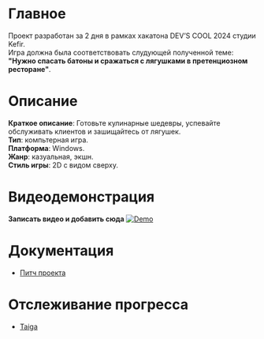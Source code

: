 # Главное
Проект разработан за 2 дня в рамках хакатона DEV’S COOL 2024 студии Kefir. <br>
Игра должна была соответствовать слудующей полученной теме:<br>**"Нужно спасать батоны и сражаться с лягушками в претенциозном ресторане"**.

# Описание

**Краткое описание**: Готовьте кулинарные шедевры, успевайте обслуживать клиентов и зашищайтесь от лягушек.<br>
**Тип**: компьтерная игра. <br>
**Платформа**: Windows. <br>
**Жанр**: казуальная, экшн. <br>
**Стиль игры**: 2D с видом сверху. <br>

# Видеодемонстрация

**Записать видео и добавить сюда**
[![Demo](https://img.youtube.com/vi/VTKHZ2jKS24/0.jpg)](https://www.youtube.com/watch?v=VTKHZ2jKS24)

# Документация

- [Питч проекта](https://docs.google.com/document/d/1PJQzMD8e-7j5a2i6okZU8oR6Rb1z7wLFELZyYTd_T4Y/edit?usp=sharing)

# Отслеживание прогресса

- [Taiga](https://tree.taiga.io/project/matiasmoore-gamejam/kanban)
